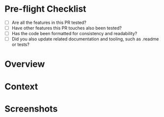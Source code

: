 # Pre-flight Checklist
- [ ] Are all the features in this PR tested? 
- [ ] Have other features this PR touches also been tested?
- [ ] Has the code been formatted for consistency and readability?
- [ ] Did you also update related documentation and tooling, such as .readme or tests?

# Overview
<!--Provide a summary  of this pr. Is this a new module? A new feature? a bug fix? a code reformat?-->

# Context
<!--Provide a URL to a Jira, Pivotal Tracker story, or Assembla ticket. If those are not appropriate, provide the requirements this PR addresses.-->

# Screenshots
<!--Include screenshots of new pages or features to help other developers understand the features and markup.-->

